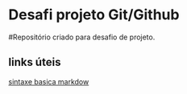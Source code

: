 # Desafi projeto Git/Github
#Repositório criado para desafio de projeto. 

## links úteis 
[sintaxe basica markdow](https://www.markdownguide.org/basic-syntax/)
